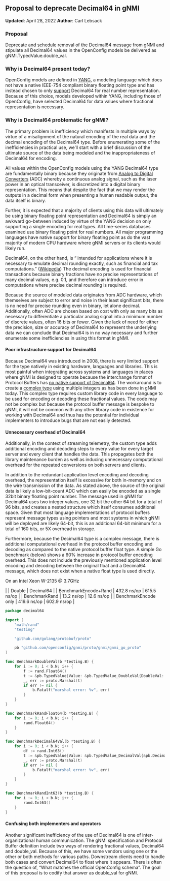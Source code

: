 ## Proposal to deprecate Decimal64 in gNMI

**Updated**: April 28, 2022
**Author**: Carl Lebsack

### Proposal

Deprecate and schedule removal of the Decimal64 message from gNMI and stipulate
all Decimal64 values in the OpenConfig models be delivered as
gNMI.TypedValue.double_val.

### Why is Decimal64 present today?

OpenConfig models are defined in [YANG](https://tools.ietf.org/html/rfc6020), a
modeling language which does not have a native IEEE-754 compliant binary
floating point type and has instead chosen to only
[support](https://tools.ietf.org/html/rfc6020#section-9.3) Decimal64 for real
number representation. Because of this choice, models developed within YANG,
including those of OpenConfig, have selected Decimal64 for data values where
fractional representation is necessary.

### Why is Decimal64 problematic for gNMI?

The primary problem is inefficiency which manifests in multiple ways by virtue
of a misalignment of the natural encoding of the real data and the decimal
encoding of the Decimal64 type. Before enumerating some of the inefficiencies in
practical use, we’ll start with a brief discussion of the ultimate source of the
data being modeled and the inappropriateness of Decimal64 for encoding.

All values within the OpenConfig models using the YANG Decimal64 type are
fundamentally binary because they originate from
[Analog to Digital Converters](https://en.wikipedia.org/wiki/Analog-to-digital_converter)
(ADC) whereby a continuous analog signal, such as the laser power in an optical
transceiver, is discretized into a digital binary representation. This means
that despite the fact that we may render the outputs in a decimal form when
presenting a human readable output, the data itself is binary.

Further, it is expected that a majority of clients using this data will
ultimately be using binary floating point representation and Decimal64 is simply
an awkward go-between induced by virtue of the YANG decision on only supporting
a single encoding for real types.  All time-series databases examined use binary
floating point for real numbers.  All major programming languages have native
support for binary floating point as do the vast majority of modern CPU hardware
where gNMI servers or its clients would likely run.

Decimal64, on the other hand, is “ intended for applications where it is
necessary to emulate decimal rounding exactly, such as financial and tax computations.”
([Wikipedia](https://en.wikipedia.org/wiki/Decimal64_floating-point_format)) The
decimal encoding is used for financial transactions because binary fractions
have no precise representations of many decimal values, e.g. 0.1, and therefore
can introduce error in computations where precise decimal rounding is required.

Because the source of modeled data originates from ADC hardware, which
themselves are subject to error and noise in their least significant bits, there
is no need for precise rounding even in binary, let alone decimal.
Additionally, often ADC are chosen based on cost with only as many bits as
necessary to differentiate a particular analog signal into a minimum number of
discrete values, often 16 bits or fewer. Given the lack of need for either the
precision, size or accuracy of Decimal64 to represent the underlying data we can
conclude that Decimal64 is in no way necessary and further enumerate some
inefficiencies in using this format in gNMI.

#### Poor infrastructure support for Decimal64

Because Decimal64 was introduced in 2008, there is very limited support for the
type natively in existing hardware, languages and libraries.  This is most
painful when integrating across systems and languages in places where gNMI is
designed to operate because the interchange format of Protocol Buffers has
[no native support of Decimal64](https://developers.google.com/protocol-buffers/docs/proto3#scalar).
The workaround is to create a [complex type](https://github.com/openconfig/gnmi/blob/master/proto/gnmi/gnmi.proto#L186)
using multiple integers as has been done in gNMI today.  This complex type
requires custom library code in every language to be used for encoding or
decoding these fractional values.  The code may not be complex but because the
protocol buffer message is bespoke to gNMI, it will not be common with any other
library code in existence for working with Decimal64 and thus has the potential
for individual implementers to introduce bugs that are not easily detected.

#### Unnecessary overhead of Decimal64

Additionally, in the context of streaming telemetry, the custom type adds
additional encoding and decoding steps to every value for every target server
and every client that handles the data. This propagates both the library
maintenance burden as well as inducing unnecessary computational overhead for
the repeated conversions on both servers and clients.

In addition to the redundant application level encoding and decoding overhead,
the representation itself is excessive for both in-memory and on the wire
transmission of the data.  As stated above, the source of the original data is
likely a low-bit-count ADC which can easily be encoded as a single 32bit binary
floating point number.  The message used in gNMI for Decimal64 uses two integer
values, one 32 bit the other 64 bit for a total of 96 bits, and creates a nested
structure which itself consumes additional space.  Given that most language
implementations of protocol buffers represent message types using pointers and
most systems in which gNMI will be deployed are likely 64-bit, this is an
additional 64-bit minimum for a total of 160 bits, or 5X overhead in storage.

Furthermore, because the Decimal64 type is a complex message, there is
additional computational overhead in the protocol buffer encoding and decoding
as compared to the native protocol buffer float type. A simple Go benchmark
(below) shows a 60% increase in protocol buffer encoding overhead.  This does
not include the previously mentioned application level encoding and decoding
between the original float and a Decimal64 message, which does not exist when a
native float type is used directly.

On an Intel Xeon W-2135 @ 3.7GHz

|                      | Double      | Decimal64   |
| BenchmarkEncode+Rand | 432.8 ns/op | 615.5 ns/op |
| BenchmarkRand        | 13.2 ns/op  | 12.6  ns/op |
| BenchmarkEncode only | 419.6 ns/op | 602.9 ns/op |

```go
package decimal64

import (
	"math/rand"
	"testing"

	"github.com/golang/protobuf/proto"

	pb "github.com/openconfig/gnmi/proto/gnmi/gnmi_go_proto"
)

func BenchmarkDoubleVal(b *testing.B) {
	for i := 0; i < b.N; i++ {
		f := rand.Float64()
		t := &pb.TypedValue{Value: &pb.TypedValue_DoubleVal{DoubleVal: f}}
		_, err := proto.Marshal(t)
		if err != nil {
			b.Fatalf("marshal error: %v", err)
		}
	}
}

func BenchmarkRandFloat64(b *testing.B) {
	for i := 0; i < b.N; i++ {
		rand.Float64()
	}
}

func BenchmarkDecimal64Val(b *testing.B) {
	for i := 0; i < b.N; i++ {
		df := rand.Int63()
		t := &pb.TypedValue{Value: &pb.TypedValue_DecimalVal{&pb.Decimal64{Digits: df, Precision: 5}}}
		_, err := proto.Marshal(t)
		if err != nil {
			b.Fatalf("marshal error: %v", err)
		}
	}
}

func BenchmarkRandInt63(b *testing.B) {
	for i := 0; i < b.N; i++ {
		rand.Int63()
	}
}
```

#### Confusing both implementers and operators

Another significant inefficiency of the use of Decimal64 is one of inter-
organizational human communication. The gNMI specification and Protocol Buffer
definition include two ways of rendering fractional values, Decimal64 and
double_val.  Because of this, we have some vendors using one or the other or both
methods for various paths.  Downstream clients need to handle both cases and
convert Decimal64 to float where it appears.  There is often the question of,
“What matches the official OpenConfig schema”.  The goal of this proposal is to
codify that answer as double_val for gNMI.

